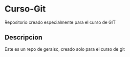 # Curso-Git
Repositorio creado especialmente para el curso de GIT

## Descripcion
Este es un repo de geraisc, creado solo para el curso de git

